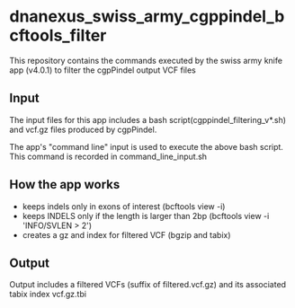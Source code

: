 # dnanexus_swiss_army_cgppindel_bcftools_filter
This repository contains the commands executed by the swiss army knife app (v4.0.1) to filter the cgpPindel output VCF files 

## Input
The input files for this app includes a bash script(cgppindel_filtering_v*.sh) and vcf.gz files produced by cgpPindel.

The app's "command line" input is used to execute the above bash script. This command is recorded in command_line_input.sh

## How the app works
- keeps indels only in exons of interest (bcftools view -i)
- keeps INDELS only if the length is larger than 2bp (bcftools view -i 'INFO/SVLEN > 2')
- creates a gz and index for filtered VCF (bgzip and tabix)

## Output
Output includes a filtered VCFs (suffix of filtered.vcf.gz) and  its associated tabix index vcf.gz.tbi
